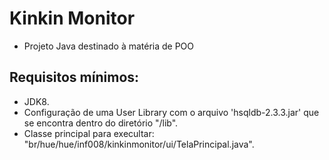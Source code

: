 # Kinkin Monitor

* Projeto Java destinado à matéria de POO

Requisitos mínimos:
------------------------------

- JDK8.
- Configuração de uma User Library com o arquivo 'hsqldb-2.3.3.jar' que se encontra dentro do diretório "/lib".
- Classe principal para execultar: "br/hue/hue/inf008/kinkinmonitor/ui/TelaPrincipal.java".

